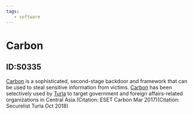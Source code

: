 ```yaml
---
tags:
   - software
---
```

# Carbon
## ID:S0335
[Carbon](software/S0335) is a sophisticated, second-stage backdoor and framework that can be used to steal sensitive information from victims. [Carbon](software/S0335) has been selectively used by [Turla](groups/G0010) to target government and foreign affairs-related organizations in Central Asia.(Citation: ESET Carbon Mar 2017)(Citation: Securelist Turla Oct 2018)
